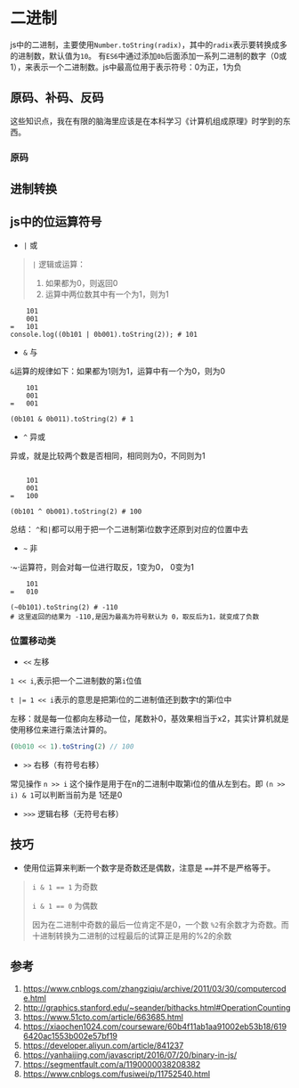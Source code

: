 # 二进制

js中的二进制，主要使用`Number.toString(radix)`，其中的`radix`表示要转换成多的进制数，默认值为`10`。
有`ES6`中通过添加`0b`后面添加一系列二进制的数字（0或1），来表示一个二进制数。js中最高位用于表示符号：0为正，1为负

## 原码、补码、反码

这些知识点，我在有限的脑海里应该是在本科学习《计算机组成原理》时学到的东西。

### 原码


## 进制转换

## js中的位运算符号

- `|` 或

> `|` 逻辑或运算：
>
> 1. 如果都为0，则返回0
> 2. 运算中两位数其中有一个为1，则为1

```shell
    101
    001
=   101 
console.log((0b101 | 0b001).toString(2)); # 101
```

- `&` 与

`&`运算的规律如下：如果都为1则为1，运算中有一个为0，则为0

``` shell
    101
    001
=   001

(0b101 & 0b011).toString(2) # 1
```

- `^` 异或

异或，就是比较两个数是否相同，相同则为0，不同则为1

```shell

    101
    001
=   100

(0b101 ^ 0b001).toString(2) # 100
```

总结： `^`和`|`都可以用于把一个二进制第i位数字还原到对应的位置中去

- `~` 非

·~·运算符，则会对每一位进行取反，1变为0， 0变为1

```shell
    101
=   010

(~0b101).toString(2) # -110
# 这里返回的结果为 -110,是因为最高为符号默认为 0，取反后为1，就变成了负数
```

### 位置移动类

- `<<` 左移

`1 << i`,表示把一个二进制数的第`i`位值

`t |= 1 << i`表示的意思是把第i位的二进制值还到数字t的第i位中

左移：就是每一位都向左移动一位，尾数补0，基效果相当于x2，其实计算机就是使用移位来进行乘法计算的。

```ts
(0b010 << 1).toString(2) // 100
```


- `>>` 右移（有符号右移）

常见操作 `n >> i` 这个操作是用于在n的二进制中取第i位的值从左到右。即 `(n >> i) & 1`可以判断当前为是 1还是0

- `>>>` 逻辑右移（无符号右移）


## 技巧

- 使用位运算来判断一个数字是奇数还是偶数，注意是 `==`并不是严格等于。
  
> `i & 1 == 1` 为奇数
>
> `i & 1 == 0` 为偶数
>
> 因为在二进制中奇数的最后一位肯定不是0，一个数 `%2`有余数才为奇数。而十进制转换为二进制的过程最后的试算正是用的%2的余数

## 参考

1. <https://www.cnblogs.com/zhangziqiu/archive/2011/03/30/computercode.html>
2. <http://graphics.stanford.edu/~seander/bithacks.html#OperationCounting>
3. <https://www.51cto.com/article/663685.html>
4. <https://xiaochen1024.com/courseware/60b4f11ab1aa91002eb53b18/6196420ac1553b002e57bf19>
5. <https://developer.aliyun.com/article/841237>
6. <https://yanhaijing.com/javascript/2016/07/20/binary-in-js/>
7. <https://segmentfault.com/a/1190000038208382>
8. <https://www.cnblogs.com/fusiwei/p/11752540.html>